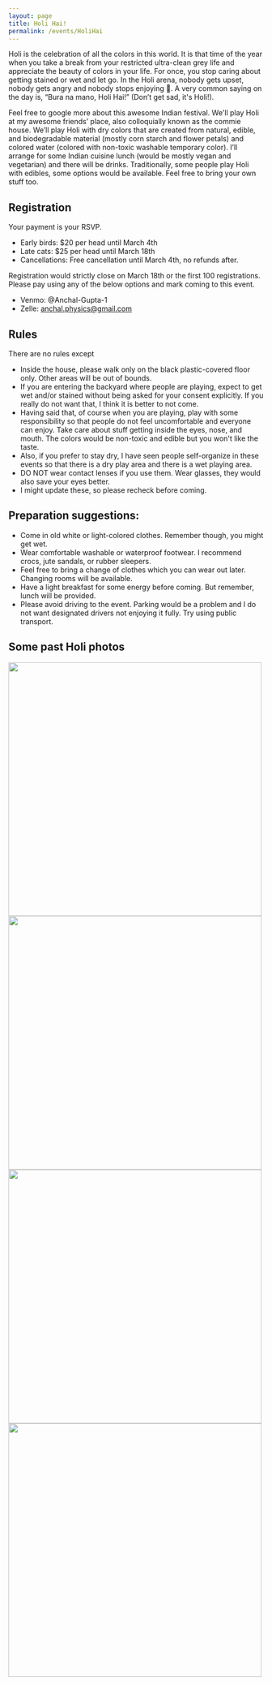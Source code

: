 ```yaml
---
layout: page
title: Holi Hai!
permalink: /events/HoliHai
---
```

Holi is the celebration of all the colors in this world. It is that time of the year when you take a break from your restricted ultra-clean grey life and appreciate the beauty of colors in your life. For once, you stop caring about getting stained or wet and let go. In the Holi arena, nobody gets upset, nobody gets angry and nobody stops enjoying 🙂. A very common saying on the day is, “Bura na mano, Holi Hai!” (Don’t get sad, it's Holi!).

Feel free to google more about this awesome Indian festival. We'll play Holi at my awesome friends’ place, also colloquially known as the commie house. We’ll play Holi with dry colors that are created from natural, edible, and biodegradable material (mostly corn starch and flower petals)
and colored water (colored with non-toxic washable temporary color). I’ll arrange for some Indian cuisine lunch (would be mostly vegan and vegetarian) and there will be drinks. Traditionally, some people play Holi with edibles, some options would be available. Feel free to bring your own stuff too.


## Registration

Your payment is your RSVP.

* Early birds: $20 per head until March 4th
* Late cats: $25 per head until March 18th
* Cancellations: Free cancellation until March 4th, no refunds after.

Registration would strictly close on March 18th or the first 100 registrations.
Please pay using any of the below options and mark coming to this event.
* Venmo: @Anchal-Gupta-1
* Zelle: anchal.physics@gmail.com

## Rules

There are no rules except
* Inside the house, please walk only on the black plastic-covered floor only. Other areas will be out of bounds.
* If you are entering the backyard where people are playing, expect to get wet and/or stained without being asked for your consent explicitly. If you really do not want that, I think it is better to not come.
* Having said that, of course when you are playing, play with some responsibility so that people do not feel uncomfortable and everyone can enjoy. Take care about stuff getting inside the eyes, nose, and mouth. The colors would be non-toxic and edible but you won't like the taste.
* Also, if you prefer to stay dry, I have seen people self-organize in these events so that there is a dry play area and there is a wet playing area.
* DO NOT wear contact lenses if you use them. Wear glasses, they would also save your eyes better.
* I might update these, so please recheck before coming.

## Preparation suggestions:

* Come in old white or light-colored clothes. Remember though, you might get wet.
* Wear comfortable washable or waterproof footwear. I recommend crocs, jute sandals, or rubber sleepers.
* Feel free to bring a change of clothes which you can wear out later. Changing rooms will be available.
* Have a light breakfast for some energy before coming. But remember, lunch will be provided.
* Please avoid driving to the event. Parking would be a problem and I do not want designated drivers not enjoying it fully. Try using public transport.

## Some past Holi photos

<img src="{{site.baseurl}}/data/figures/HoliPhotos/Holi2019.jpg" height="500">

<img src="{{site.baseurl}}/data/figures/HoliPhotos/Holi2022a.jpg" height="500">

<img src="{{site.baseurl}}/data/figures/HoliPhotos/Holi2022b.jpg" height="500">

<img src="{{site.baseurl}}/data/figures/HoliPhotos/Holi2022c.JPG" height="500">
